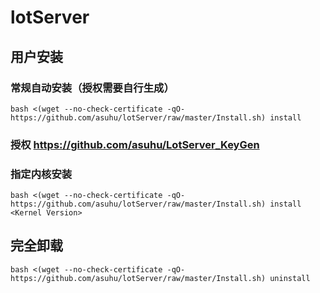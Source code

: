 # lotServer


## 用户安装
### 常规自动安装（授权需要自行生成）
```
bash <(wget --no-check-certificate -qO- https://github.com/asuhu/lotServer/raw/master/Install.sh) install
```
### 授权 https://github.com/asuhu/LotServer_KeyGen 

### 指定内核安装
```
bash <(wget --no-check-certificate -qO- https://github.com/asuhu/lotServer/raw/master/Install.sh) install <Kernel Version>
```

## 完全卸载
```
bash <(wget --no-check-certificate -qO- https://github.com/asuhu/lotServer/raw/master/Install.sh) uninstall
```